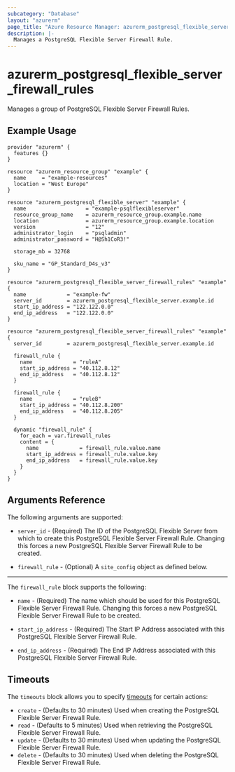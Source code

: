 ```yaml
---
subcategory: "Database"
layout: "azurerm"
page_title: "Azure Resource Manager: azurerm_postgresql_flexible_server_firewall_rule"
description: |-
  Manages a PostgreSQL Flexible Server Firewall Rule.
---
```


# azurerm_postgresql_flexible_server_firewall_rules

Manages a group of PostgreSQL Flexible Server Firewall Rules.

## Example Usage

```hcl
provider "azurerm" {
  features {}
}

resource "azurerm_resource_group" "example" {
  name     = "example-resources"
  location = "West Europe"
}

resource "azurerm_postgresql_flexible_server" "example" {
  name                   = "example-psqlflexibleserver"
  resource_group_name    = azurerm_resource_group.example.name
  location               = azurerm_resource_group.example.location
  version                = "12"
  administrator_login    = "psqladmin"
  administrator_password = "H@Sh1CoR3!"

  storage_mb = 32768

  sku_name = "GP_Standard_D4s_v3"
}

resource "azurerm_postgresql_flexible_server_firewall_rules" "example" {
  name             = "example-fw"
  server_id        = azurerm_postgresql_flexible_server.example.id
  start_ip_address = "122.122.0.0"
  end_ip_address   = "122.122.0.0"
}

resource "azurerm_postgresql_flexible_server_firewall_rules" "example" {
  server_id        = azurerm_postgresql_flexible_server.example.id

  firewall_rule {
    name             = "ruleA"
    start_ip_address = "40.112.8.12"
    end_ip_address   = "40.112.8.12"
  }

  firewall_rule {
    name             = "ruleB"
    start_ip_address = "40.112.8.200"
    end_ip_address   = "40.112.8.205"
  }

  dynamic "firewall_rule" {
    for_each = var.firewall_rules
    content = {
      name             = firewall_rule.value.name
      start_ip_address = firewall_rule.value.key
      end_ip_address   = firewall_rule.value.key
    }
  }
}
```

## Arguments Reference

The following arguments are supported:

* `server_id` - (Required) The ID of the PostgreSQL Flexible Server from which to create this PostgreSQL Flexible Server Firewall Rule. Changing this forces a new PostgreSQL Flexible Server Firewall Rule to be created.

* `firewall_rule` - (Optional) A `site_config` object as defined below.

---

The `firewall_rule` block supports the following:

* `name` - (Required) The name which should be used for this PostgreSQL Flexible Server Firewall Rule. Changing this forces a new PostgreSQL Flexible Server Firewall Rule to be created.

* `start_ip_address` - (Required) The Start IP Address associated with this PostgreSQL Flexible Server Firewall Rule.

* `end_ip_address` - (Required) The End IP Address associated with this PostgreSQL Flexible Server Firewall Rule.

## Timeouts

The `timeouts` block allows you to specify [timeouts](https://www.terraform.io/language/resources/syntax#operation-timeouts) for certain actions:

* `create` - (Defaults to 30 minutes) Used when creating the PostgreSQL Flexible Server Firewall Rule.
* `read` - (Defaults to 5 minutes) Used when retrieving the PostgreSQL Flexible Server Firewall Rule.
* `update` - (Defaults to 30 minutes) Used when updating the PostgreSQL Flexible Server Firewall Rule.
* `delete` - (Defaults to 30 minutes) Used when deleting the PostgreSQL Flexible Server Firewall Rule.
